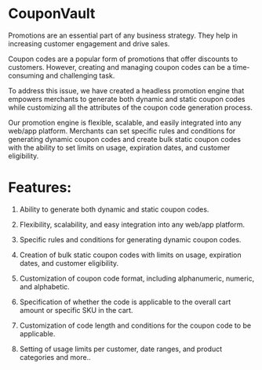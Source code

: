# CouponVault

Promotions are an essential part of any business strategy. They help in increasing customer engagement and drive sales.

Coupon codes are a popular form of promotions that offer discounts to customers. However, creating and managing coupon codes can be a time-consuming and challenging task.

To address this issue, we have created a headless promotion engine that empowers merchants to generate both dynamic and static coupon codes while customizing all the attributes of the coupon code generation process.

Our promotion engine is flexible, scalable, and easily integrated into any web/app platform. Merchants can set specific rules and conditions for generating dynamic coupon codes and create bulk static coupon codes with the ability to set limits on usage, expiration dates, and customer eligibility.

# Features:
1. Ability to generate both dynamic and static coupon codes.

2. Flexibility, scalability, and easy integration into any web/app platform.

3. Specific rules and conditions for generating dynamic coupon codes.

4. Creation of bulk static coupon codes with limits on usage, expiration dates, and customer eligibility.

5. Customization of coupon code format, including alphanumeric, numeric, and alphabetic.

6. Specification of whether the code is applicable to the overall cart amount or specific SKU in the cart.

7. Customization of code length and conditions for the coupon code to be applicable.

8. Setting of usage limits per customer, date ranges, and product categories and more..
